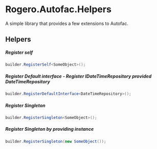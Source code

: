 # Rogero.Autofac.Helpers
A simple library that provides a few extensions to Autofac.

## Helpers

##### Register self
```csharp
builder.RegisterSelf<SomeObject>();
```
##### Register Default interface - Register IDateTimeRepository provided DateTimeRepository
```csharp
builder.RegisterDefaultInterface<DateTimeRepository>();
```
##### Register Singleton
```csharp
builder.RegisterSingleton<SomeObject>();
```
##### Register Singleton by providing instance
```csharp
builder.RegisterSingleton(new SomeObject());
```


